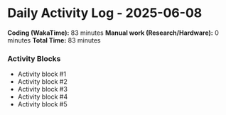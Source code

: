 # Daily Activity Log - 2025-06-08

**Coding (WakaTime):** 83 minutes
**Manual work (Research/Hardware):** 0 minutes
**Total Time:** 83 minutes

### Activity Blocks
- Activity block #1
- Activity block #2
- Activity block #3
- Activity block #4
- Activity block #5
